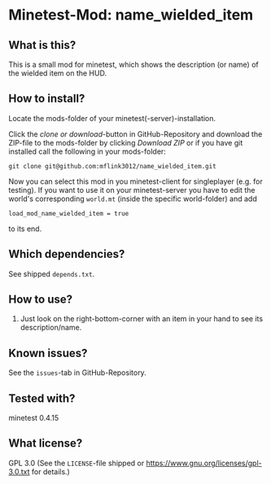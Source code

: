 # Minetest-Mod: name\_wielded\_item

## What is this?

This is a small mod for minetest, which shows the description (or name) of the wielded item on the HUD.

## How to install?

Locate the mods-folder of your minetest(-server)-installation.

Click the *clone or download*-button in GitHub-Repository and download the ZIP-file to the mods-folder by clicking *Download ZIP* or if you have git installed call the following in your mods-folder:
	
	git clone git@github.com:mflink3012/name_wielded_item.git

Now you can select this mod in you minetest-client for singleplayer (e.g. for testing). If you want to use it on your minetest-server you have to edit the world's corresponding ``world.mt`` (inside the specific world-folder) and add

	load_mod_name_wielded_item = true

to its end.

## Which dependencies?

See shipped ``depends.txt``.

## How to use?

1. Just look on the right-bottom-corner with an item in your hand to see its description/name.

## Known issues?

See the ``issues``-tab in GitHub-Repository.

## Tested with?

minetest 0.4.15

## What license?

GPL 3.0 (See the ``LICENSE``-file shipped or <https://www.gnu.org/licenses/gpl-3.0.txt> for details.)
